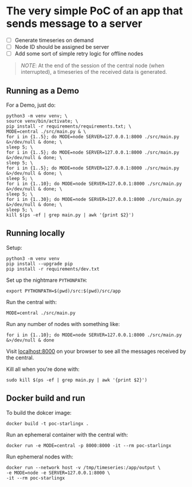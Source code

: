 # The very simple PoC of an app that sends message to a server

- [ ] Generate timeseries on demand
- [ ] Node ID should be assigned be server
- [ ] Add some sort of simple retry logic for offline nodes

>_NOTE_: At the end of the session of the central node (when interrupted),
> a timeseries of the received data is generated.

## Running as a Demo

For a Demo, just do:

```shell
python3 -m venv venv; \
source venv/bin/activate; \
pip install -r requirements/requirements.txt; \
MODE=central ./src/main.py & \
for i in {1..5}; do MODE=node SERVER=127.0.0.1:8000 ./src/main.py &>/dev/null & done; \
sleep 5; \
for i in {1..5}; do MODE=node SERVER=127.0.0.1:8000 ./src/main.py &>/dev/null & done; \
sleep 5; \
for i in {1..5}; do MODE=node SERVER=127.0.0.1:8000 ./src/main.py &>/dev/null & done; \
sleep 5; \
for i in {1..10}; do MODE=node SERVER=127.0.0.1:8000 ./src/main.py &>/dev/null & done; \
sleep 5; \
for i in {1..30}; do MODE=node SERVER=127.0.0.1:8000 ./src/main.py &>/dev/null & done; \
sleep 5; \
kill $(ps -ef | grep main.py | awk '{print $2}')
```

## Running locally

Setup:

```shell
python3 -m venv venv
pip install --upgrade pip
pip install -r requirements/dev.txt
```

Set up the nightmare `PYTHONPATH`:

```shell
export PYTHONPATH=$(pwd)/src:$(pwd)/src/app
```


Run the central with:

```shell
MODE=central ./src/main.py
```

Run any number of nodes with something like:

```shell
for i in {1..10}; do MODE=node SERVER=127.0.0.1:8000 ./src/main.py &>/dev/null & done
```

Visit [localhost:8000](localhost:8000) on your browser to see 
all the messages received by the central.

Kill all when you're done with:

```shell
sudo kill $(ps -ef | grep main.py | awk '{print $2}')
```

## Docker build and run

To build the dokcer image:

```shell
docker build -t poc-starlingx .
```

Run an ephemeral container with the central with:

```shell
docker run -e MODE=central -p 8000:8000 -it --rm poc-starlingx
```

Run ephemeral nodes with:

```shell
docker run --network host -v /tmp/timeseries:/app/output \
-e MODE=node -e SERVER=127.0.0.1:8000 \
-it --rm poc-starlingx
```
